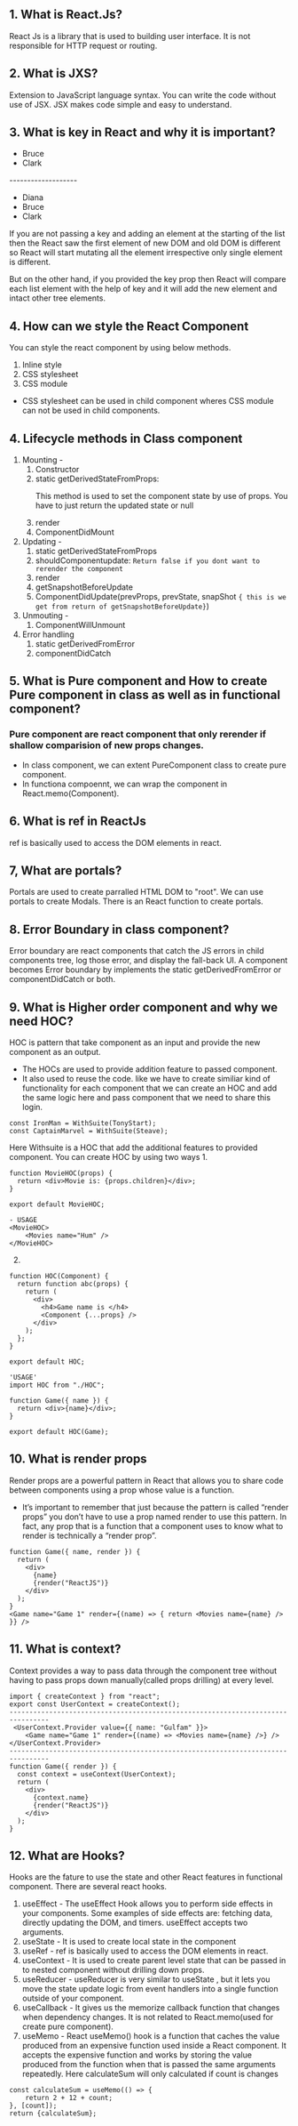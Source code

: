 ## 1. What is React.Js?
React Js is a library that is used to building user interface. It is not responsible for HTTP request or routing.

## 2. What is JXS?
Extension to JavaScript language syntax. You can write the code without use of JSX.
JSX makes code simple and easy to understand.

## 3. What  is key in React and why it is important?
<ul>
<li>Bruce</li>
<li>Clark</li>
</ul>
-------------------
<ul>
<li>Diana</li>
<li>Bruce</li>
<li>Clark</li>
</ul>
If you are not passing a key and adding an element at the starting of the list then the
React saw the first element of new DOM and old DOM is different so React will start mutating
all the element irrespective only single element is different.

But on the other hand, if you provided the key prop then React will compare each list element with the
help of key and it will add the new element and intact other tree elements.

## 4. How can we style the React Component
You can style the react component by using below methods.
1. Inline style
2. CSS stylesheet
3. CSS module
- CSS stylesheet can be used in child component wheres CSS module can not be used in child components.

## 4. Lifecycle methods in Class component
 1. Mounting -
    1. Constructor
    2. static getDerivedStateFromProps: <p>This method is used to set the component state by use of props. You have to just return the updated state or null</p>
    3. render
    4. ComponentDidMount
 2. Updating -
    1. static getDerivedStateFromProps
    2. shouldComponentupdate: <code>Return false if you dont want to rerender the component</code>
    3. render
    4. getSnapshotBeforeUpdate
    5. ComponentDidUpdate(prevProps, prevState, snapShot <code>{ this is we get from return of getSnapshotBeforeUpdate}</code>)
3. Unmouting -
    1. ComponentWillUnmount
4. Error handling
    1. static getDerivedFromError
    2. componentDidCatch
## 5. What is Pure component and How to create Pure component in class as well as in functional component?
### Pure component are react component that only rerender if shallow comparision of new props changes.
- In class component, we can extent PureComponent class to create pure component.
- In functiona compoennt, we can wrap the component in React.memo(Component).

## 6. What is ref in ReactJs
ref is basically used to access the DOM elements in react.

## 7, What are portals?
Portals are used to create parralled HTML DOM to "root". We can use portals to create Modals. There is an React function to create portals.

## 8. Error Boundary in class component?
Error boundary are react components that catch the JS errors in child components tree, log those error, and display the fall-back UI.
A component becomes Error boundary by implements the static getDerivedFromError or componentDidCatch or both.

## 9. What is Higher order component and why we need HOC?
HOC is pattern that take component as an input and provide the new component as an output.
- The HOCs are used to provide addition feature to passed component.
- It also used to reuse the code. like we have to create similiar kind of functionality for each component that we can create an HOC and add the same logic here and pass component that we need to share this login.
```
const IronMan = WithSuite(TonyStart);
const CaptainMarvel = WithSuite(Steave);
```
Here Withsuite is a HOC that add the additional features to provided component.
You can create HOC by using two ways
1.
```JSX
function MovieHOC(props) {
  return <div>Movie is: {props.children}</div>;
}

export default MovieHOC;

- USAGE
<MovieHOC>
    <Movies name="Hum" />
</MovieHOC>

```
2.
```JSX
function HOC(Component) {
  return function abc(props) {
    return (
      <div>
        <h4>Game name is </h4>
        <Component {...props} />
      </div>
    );
  };
}

export default HOC;

'USAGE'
import HOC from "./HOC";

function Game({ name }) {
  return <div>{name}</div>;
}

export default HOC(Game);

```

## 10. What is render props
Render props are a powerful pattern in React that allows you to share code between components using a prop whose value is a function.
- It’s important to remember that just because the pattern is called “render props” you don’t have to use a prop named render to use this pattern. In fact, any prop that is a function that a component uses to know what to render is technically a “render prop”.

```JSX
function Game({ name, render }) {
  return (
    <div>
      {name}
      {render("ReactJS")}
    </div>
  );
}
<Game name="Game 1" render={(name) => { return <Movies name={name} /> }} />
```

## 11. What is context?
Context provides a way to pass data through the component tree without having to pass props down manually(called props drilling) at every level.
```JSX
import { createContext } from "react";
export const UserContext = createContext();
--------------------------------------------------------------------------------
 <UserContext.Provider value={{ name: "Gulfam" }}>
    <Game name="Game 1" render={(name) => <Movies name={name} />} />
</UserContext.Provider>
--------------------------------------------------------------------------------
function Game({ render }) {
  const context = useContext(UserContext);
  return (
    <div>
      {context.name}
      {render("ReactJS")}
    </div>
  );
}
```

## 12. What are Hooks?
Hooks are the fature to use the state and other React features in functional component. There are several react hooks.
1. useEffect - The useEffect Hook allows you to perform side effects in your components. Some examples of side effects are: fetching data, directly updating the DOM, and timers. useEffect accepts two arguments.
2. useState - It is used to create local state in the component
3. useRef - ref is basically used to access the DOM elements in react.
4. useContext - It is used to create parent level state that can be passed in to nested component without drilling down props.
5. useReducer - useReducer is very similar to useState , but it lets you move the state update logic from event handlers into a single function outside of your component. 
6. useCallback - It gives us the memorize callback function that changes when dependency changes. It is not related to React.memo(used for create pure component).
7. useMemo - React useMemo() hook is a function that caches the value produced from an expensive function used inside a React component. It accepts the expensive function and works by storing the value produced from the function when that is passed the same arguments repeatedly.
Here calculateSum will only calculated if count is changes
```JSX
const calculateSum = useMemo(() => {
    return 2 + 12 + count;
}, [count]);
return {calculateSum};
```


